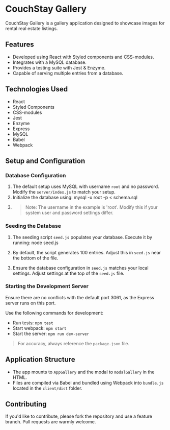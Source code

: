 # CouchStay Gallery

CouchStay Gallery is a gallery application designed to showcase images for rental real estate listings.

## Features

- Developed using React with Styled components and CSS-modules.
- Integrates with a MySQL database.
- Provides a testing suite with Jest & Enzyme.
- Capable of serving multiple entries from a database.

## Technologies Used

- React
- Styled Components
- CSS-modules
- Jest
- Enzyme
- Express
- MySQL
- Babel
- Webpack

## Setup and Configuration

### Database Configuration

1. The default setup uses MySQL with username `root` and no password. Modify the `server/index.js` to match your setup.
2. Initialize the database using:  mysql -u root -p < schema.sql
3. > Note: The username in the example is 'root'. Modify this if your system user and password settings differ.

### Seeding the Database

1. The seeding script `seed.js` populates your database. Execute it by running: node seed.js

2. By default, the script generates 100 entries. Adjust this in `seed.js` near the bottom of the file.
3. Ensure the database configuration in `seed.js` matches your local settings. Adjust settings at the top of the `seed.js` file.

### Starting the Development Server

Ensure there are no conflicts with the default port 3061, as the Express server runs on this port.

Use the following commands for development:
- Run tests: `npm test`
- Start webpack: `npm start`
- Start the server: `npm run dev-server`

> For accuracy, always reference the `package.json` file.

## Application Structure

- The app mounts to `AppGallery` and the modal to `modalGallery` in the HTML.
- Files are compiled via Babel and bundled using Webpack into `bundle.js` located in the `client/dist` folder.

## Contributing

If you'd like to contribute, please fork the repository and use a feature branch. Pull requests are warmly welcome.



